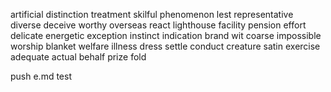 artificial
distinction
treatment
skilful
phenomenon
lest
representative
diverse
deceive
worthy
overseas
react
lighthouse
facility
pension
effort
delicate
energetic
exception
instinct
indication
brand
wit
coarse
impossible
worship
blanket
welfare
illness
dress
settle
conduct
creature
satin
exercise
adequate
actual
behalf
prize
fold



push e.md test
